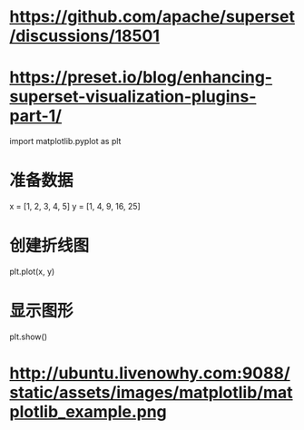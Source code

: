 ##

# https://github.com/apache/superset/discussions/18501
# https://preset.io/blog/enhancing-superset-visualization-plugins-part-1/


import matplotlib.pyplot as plt
 
# 准备数据
x = [1, 2, 3, 4, 5]
y = [1, 4, 9, 16, 25]
 
# 创建折线图
plt.plot(x, y)
 
# 显示图形
plt.show()



# http://ubuntu.livenowhy.com:9088/static/assets/images/matplotlib/matplotlib_example.png